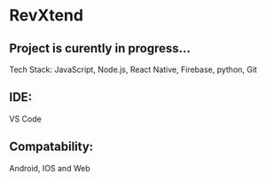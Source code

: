 # RevXtend
 
## Project is curently in progress...  

 Tech Stack: JavaScript, Node.js, React Native, Firebase, python, Git

## IDE:
 VS Code
 
## Compatability:
 Android, IOS and Web

